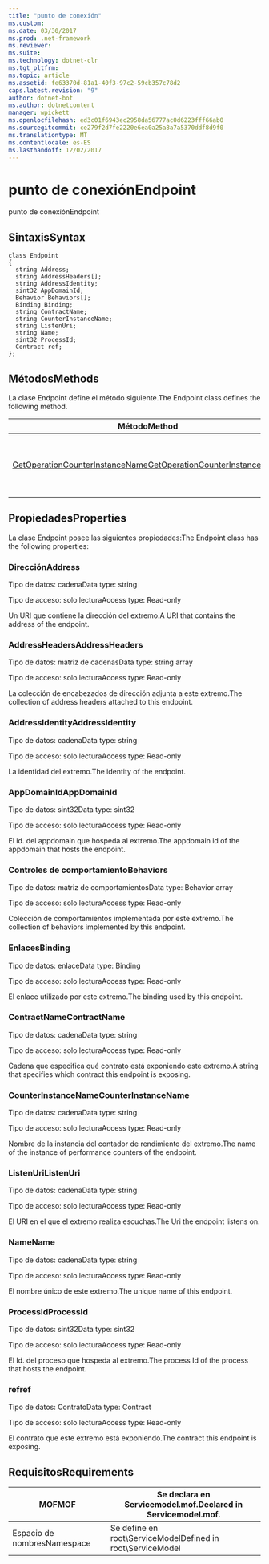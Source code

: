 ```yaml
---
title: "punto de conexión"
ms.custom: 
ms.date: 03/30/2017
ms.prod: .net-framework
ms.reviewer: 
ms.suite: 
ms.technology: dotnet-clr
ms.tgt_pltfrm: 
ms.topic: article
ms.assetid: fe63370d-81a1-40f3-97c2-59cb357c78d2
caps.latest.revision: "9"
author: dotnet-bot
ms.author: dotnetcontent
manager: wpickett
ms.openlocfilehash: ed3c01f6943ec2958da56777ac0d6223fff66ab0
ms.sourcegitcommit: ce279f2d7fe2220e6ea0a25a8a7a5370ddf8d9f0
ms.translationtype: MT
ms.contentlocale: es-ES
ms.lasthandoff: 12/02/2017
---
```

# <a name="endpoint"></a><span data-ttu-id="c3758-102">punto de conexión</span><span class="sxs-lookup"><span data-stu-id="c3758-102">Endpoint</span></span>
<span data-ttu-id="c3758-103">punto de conexión</span><span class="sxs-lookup"><span data-stu-id="c3758-103">Endpoint</span></span>  
  
## <a name="syntax"></a><span data-ttu-id="c3758-104">Sintaxis</span><span class="sxs-lookup"><span data-stu-id="c3758-104">Syntax</span></span>  
  
```  
class Endpoint  
{  
  string Address;  
  string AddressHeaders[];  
  string AddressIdentity;  
  sint32 AppDomainId;  
  Behavior Behaviors[];  
  Binding Binding;  
  string ContractName;  
  string CounterInstanceName;  
  string ListenUri;  
  string Name;  
  sint32 ProcessId;  
  Contract ref;  
};  
```  
  
## <a name="methods"></a><span data-ttu-id="c3758-105">Métodos</span><span class="sxs-lookup"><span data-stu-id="c3758-105">Methods</span></span>  
 <span data-ttu-id="c3758-106">La clase Endpoint define el método siguiente.</span><span class="sxs-lookup"><span data-stu-id="c3758-106">The Endpoint class defines the following method.</span></span>  
  
|<span data-ttu-id="c3758-107">Método</span><span class="sxs-lookup"><span data-stu-id="c3758-107">Method</span></span>|<span data-ttu-id="c3758-108">Descripción</span><span class="sxs-lookup"><span data-stu-id="c3758-108">Description</span></span>|  
|------------|-----------------|  
|[<span data-ttu-id="c3758-109">GetOperationCounterInstanceName</span><span class="sxs-lookup"><span data-stu-id="c3758-109">GetOperationCounterInstanceName</span></span>](../../../../../docs/framework/wcf/diagnostics/wmi/getoperationcounterinstancename.md)|<span data-ttu-id="c3758-110">Recupera el nombre de instancia del contador de rendimiento de la operación</span><span class="sxs-lookup"><span data-stu-id="c3758-110">Retrieves the operation performance counter instance name</span></span>|  
  
## <a name="properties"></a><span data-ttu-id="c3758-111">Propiedades</span><span class="sxs-lookup"><span data-stu-id="c3758-111">Properties</span></span>  
 <span data-ttu-id="c3758-112">La clase Endpoint posee las siguientes propiedades:</span><span class="sxs-lookup"><span data-stu-id="c3758-112">The Endpoint class has the following properties:</span></span>  
  
### <a name="address"></a><span data-ttu-id="c3758-113">Dirección</span><span class="sxs-lookup"><span data-stu-id="c3758-113">Address</span></span>  
 <span data-ttu-id="c3758-114">Tipo de datos: cadena</span><span class="sxs-lookup"><span data-stu-id="c3758-114">Data type: string</span></span>  
  
 <span data-ttu-id="c3758-115">Tipo de acceso: solo lectura</span><span class="sxs-lookup"><span data-stu-id="c3758-115">Access type: Read-only</span></span>  
  
 <span data-ttu-id="c3758-116">Un URI que contiene la dirección del extremo.</span><span class="sxs-lookup"><span data-stu-id="c3758-116">A URI that contains the address of the endpoint.</span></span>  
  
### <a name="addressheaders"></a><span data-ttu-id="c3758-117">AddressHeaders</span><span class="sxs-lookup"><span data-stu-id="c3758-117">AddressHeaders</span></span>  
 <span data-ttu-id="c3758-118">Tipo de datos: matriz de cadenas</span><span class="sxs-lookup"><span data-stu-id="c3758-118">Data type: string array</span></span>  
  
 <span data-ttu-id="c3758-119">Tipo de acceso: solo lectura</span><span class="sxs-lookup"><span data-stu-id="c3758-119">Access type: Read-only</span></span>  
  
 <span data-ttu-id="c3758-120">La colección de encabezados de dirección adjunta a este extremo.</span><span class="sxs-lookup"><span data-stu-id="c3758-120">The collection of address headers attached to this endpoint.</span></span>  
  
### <a name="addressidentity"></a><span data-ttu-id="c3758-121">AddressIdentity</span><span class="sxs-lookup"><span data-stu-id="c3758-121">AddressIdentity</span></span>  
 <span data-ttu-id="c3758-122">Tipo de datos: cadena</span><span class="sxs-lookup"><span data-stu-id="c3758-122">Data type: string</span></span>  
  
 <span data-ttu-id="c3758-123">Tipo de acceso: solo lectura</span><span class="sxs-lookup"><span data-stu-id="c3758-123">Access type: Read-only</span></span>  
  
 <span data-ttu-id="c3758-124">La identidad del extremo.</span><span class="sxs-lookup"><span data-stu-id="c3758-124">The identity of the endpoint.</span></span>  
  
### <a name="appdomainid"></a><span data-ttu-id="c3758-125">AppDomainId</span><span class="sxs-lookup"><span data-stu-id="c3758-125">AppDomainId</span></span>  
 <span data-ttu-id="c3758-126">Tipo de datos: sint32</span><span class="sxs-lookup"><span data-stu-id="c3758-126">Data type: sint32</span></span>  
  
 <span data-ttu-id="c3758-127">Tipo de acceso: solo lectura</span><span class="sxs-lookup"><span data-stu-id="c3758-127">Access type: Read-only</span></span>  
  
 <span data-ttu-id="c3758-128">El id. del appdomain que hospeda al extremo.</span><span class="sxs-lookup"><span data-stu-id="c3758-128">The appdomain id of the appdomain that hosts the endpoint.</span></span>  
  
### <a name="behaviors"></a><span data-ttu-id="c3758-129">Controles de comportamiento</span><span class="sxs-lookup"><span data-stu-id="c3758-129">Behaviors</span></span>  
 <span data-ttu-id="c3758-130">Tipo de datos: matriz de comportamientos</span><span class="sxs-lookup"><span data-stu-id="c3758-130">Data type: Behavior array</span></span>  
  
 <span data-ttu-id="c3758-131">Tipo de acceso: solo lectura</span><span class="sxs-lookup"><span data-stu-id="c3758-131">Access type: Read-only</span></span>  
  
 <span data-ttu-id="c3758-132">Colección de comportamientos implementada por este extremo.</span><span class="sxs-lookup"><span data-stu-id="c3758-132">The collection of behaviors implemented by this endpoint.</span></span>  
  
### <a name="binding"></a><span data-ttu-id="c3758-133">Enlaces</span><span class="sxs-lookup"><span data-stu-id="c3758-133">Binding</span></span>  
 <span data-ttu-id="c3758-134">Tipo de datos: enlace</span><span class="sxs-lookup"><span data-stu-id="c3758-134">Data type: Binding</span></span>  
  
 <span data-ttu-id="c3758-135">Tipo de acceso: solo lectura</span><span class="sxs-lookup"><span data-stu-id="c3758-135">Access type: Read-only</span></span>  
  
 <span data-ttu-id="c3758-136">El enlace utilizado por este extremo.</span><span class="sxs-lookup"><span data-stu-id="c3758-136">The binding used by this endpoint.</span></span>  
  
### <a name="contractname"></a><span data-ttu-id="c3758-137">ContractName</span><span class="sxs-lookup"><span data-stu-id="c3758-137">ContractName</span></span>  
 <span data-ttu-id="c3758-138">Tipo de datos: cadena</span><span class="sxs-lookup"><span data-stu-id="c3758-138">Data type: string</span></span>  
  
 <span data-ttu-id="c3758-139">Tipo de acceso: solo lectura</span><span class="sxs-lookup"><span data-stu-id="c3758-139">Access type: Read-only</span></span>  
  
 <span data-ttu-id="c3758-140">Cadena que especifica qué contrato está exponiendo este extremo.</span><span class="sxs-lookup"><span data-stu-id="c3758-140">A string that specifies which contract this endpoint is exposing.</span></span>  
  
### <a name="counterinstancename"></a><span data-ttu-id="c3758-141">CounterInstanceName</span><span class="sxs-lookup"><span data-stu-id="c3758-141">CounterInstanceName</span></span>  
 <span data-ttu-id="c3758-142">Tipo de datos: cadena</span><span class="sxs-lookup"><span data-stu-id="c3758-142">Data type: string</span></span>  
  
 <span data-ttu-id="c3758-143">Tipo de acceso: solo lectura</span><span class="sxs-lookup"><span data-stu-id="c3758-143">Access type: Read-only</span></span>  
  
 <span data-ttu-id="c3758-144">Nombre de la instancia del contador de rendimiento del extremo.</span><span class="sxs-lookup"><span data-stu-id="c3758-144">The name of the instance of performance counters of the endpoint.</span></span>  
  
### <a name="listenuri"></a><span data-ttu-id="c3758-145">ListenUri</span><span class="sxs-lookup"><span data-stu-id="c3758-145">ListenUri</span></span>  
 <span data-ttu-id="c3758-146">Tipo de datos: cadena</span><span class="sxs-lookup"><span data-stu-id="c3758-146">Data type: string</span></span>  
  
 <span data-ttu-id="c3758-147">Tipo de acceso: solo lectura</span><span class="sxs-lookup"><span data-stu-id="c3758-147">Access type: Read-only</span></span>  
  
 <span data-ttu-id="c3758-148">El URI en el que el extremo realiza escuchas.</span><span class="sxs-lookup"><span data-stu-id="c3758-148">The Uri the endpoint listens on.</span></span>  
  
### <a name="name"></a><span data-ttu-id="c3758-149">Name</span><span class="sxs-lookup"><span data-stu-id="c3758-149">Name</span></span>  
 <span data-ttu-id="c3758-150">Tipo de datos: cadena</span><span class="sxs-lookup"><span data-stu-id="c3758-150">Data type: string</span></span>  
  
 <span data-ttu-id="c3758-151">Tipo de acceso: solo lectura</span><span class="sxs-lookup"><span data-stu-id="c3758-151">Access type: Read-only</span></span>  
  
 <span data-ttu-id="c3758-152">El nombre único de este extremo.</span><span class="sxs-lookup"><span data-stu-id="c3758-152">The unique name of this endpoint.</span></span>  
  
### <a name="processid"></a><span data-ttu-id="c3758-153">ProcessId</span><span class="sxs-lookup"><span data-stu-id="c3758-153">ProcessId</span></span>  
 <span data-ttu-id="c3758-154">Tipo de datos: sint32</span><span class="sxs-lookup"><span data-stu-id="c3758-154">Data type: sint32</span></span>  
  
 <span data-ttu-id="c3758-155">Tipo de acceso: solo lectura</span><span class="sxs-lookup"><span data-stu-id="c3758-155">Access type: Read-only</span></span>  
  
 <span data-ttu-id="c3758-156">El Id. del proceso que hospeda al extremo.</span><span class="sxs-lookup"><span data-stu-id="c3758-156">The process Id of the process that hosts the endpoint.</span></span>  
  
### <a name="ref"></a><span data-ttu-id="c3758-157">ref</span><span class="sxs-lookup"><span data-stu-id="c3758-157">ref</span></span>  
 <span data-ttu-id="c3758-158">Tipo de datos: Contrato</span><span class="sxs-lookup"><span data-stu-id="c3758-158">Data type: Contract</span></span>  
  
 <span data-ttu-id="c3758-159">Tipo de acceso: solo lectura</span><span class="sxs-lookup"><span data-stu-id="c3758-159">Access type: Read-only</span></span>  
  
 <span data-ttu-id="c3758-160">El contrato que este extremo está exponiendo.</span><span class="sxs-lookup"><span data-stu-id="c3758-160">The contract this endpoint is exposing.</span></span>  
  
## <a name="requirements"></a><span data-ttu-id="c3758-161">Requisitos</span><span class="sxs-lookup"><span data-stu-id="c3758-161">Requirements</span></span>  
  
|<span data-ttu-id="c3758-162">MOF</span><span class="sxs-lookup"><span data-stu-id="c3758-162">MOF</span></span>|<span data-ttu-id="c3758-163">Se declara en Servicemodel.mof.</span><span class="sxs-lookup"><span data-stu-id="c3758-163">Declared in Servicemodel.mof.</span></span>|  
|---------|-----------------------------------|  
|<span data-ttu-id="c3758-164">Espacio de nombres</span><span class="sxs-lookup"><span data-stu-id="c3758-164">Namespace</span></span>|<span data-ttu-id="c3758-165">Se define en root\ServiceModel</span><span class="sxs-lookup"><span data-stu-id="c3758-165">Defined in root\ServiceModel</span></span>|
